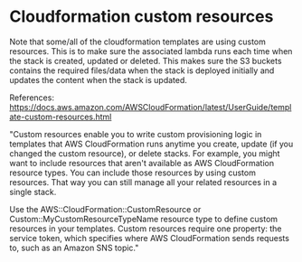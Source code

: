 # Cloudformation custom resources

Note that some/all of the cloudformation templates are using custom resources. This is to make sure the associated lambda runs each time when the stack is created, updated or deleted. This makes sure the S3 buckets contains the required files/data when the stack is deployed initially and updates the content when the stack is updated.

References: https://docs.aws.amazon.com/AWSCloudFormation/latest/UserGuide/template-custom-resources.html

"Custom resources enable you to write custom provisioning logic in templates that AWS CloudFormation runs anytime you create, update (if you changed the custom resource), or delete stacks. For example, you might want to include resources that aren't available as AWS CloudFormation resource types. You can include those resources by using custom resources. That way you can still manage all your related resources in a single stack.

Use the AWS::CloudFormation::CustomResource or Custom::MyCustomResourceTypeName resource type to define custom resources in your templates. Custom resources require one property: the service token, which specifies where AWS CloudFormation sends requests to, such as an Amazon SNS topic."